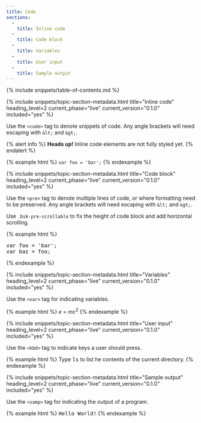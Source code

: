 ```yaml
---
title: Code
sections:
  -
    title: Inline code
  -
    title: Code block
  -
    title: Variables
  -
    title: User input
  -
    title: Sample output
---
```


{% include snippets/table-of-contents.md %}

{% include snippets/topic-section-metadata.html
  title="Inline code"
  heading_level=2
  current_phase="live"
  current_version="0.1.0"
  included="yes"
%}

Use the <code>&lt;code&gt;</code> tag to denote snippets of code.
Any angle brackets will need escaping with `&lt;` and `&gt;`.

{% alert info %}
**Heads up!** Inline code elements are not fully styled yet.
{% endalert %}

{% example html %}
<code>var foo = 'bar';</code>
{% endexample %}

{% include snippets/topic-section-metadata.html
  title="Code block"
  heading_level=2
  current_phase="live"
  current_version="0.1.0"
  included="yes"
%}

Use the <code>&lt;pre&gt;</code> tag to denote multiple lines of code, or where formatting need to be preserved. Any angle brackets will need escaping with `&lt;` and `&gt;`.

Use `.bsk-pre-scrollable` to fix the height of code block and add horizontal scrolling.

{% example html %}
<pre>
var foo = 'bar';
var baz = foo;
</pre>
{% endexample %}

{% include snippets/topic-section-metadata.html
  title="Variables"
  heading_level=2
  current_phase="live"
  current_version="0.1.0"
  included="yes"
%}

Use the <code>&lt;var&gt;</code> tag for indicating variables.

{% example html %}
<var>e</var> = <var>m</var><var>c</var><sup>2</sup>
{% endexample %}

{% include snippets/topic-section-metadata.html
  title="User input"
  heading_level=2
  current_phase="live"
  current_version="0.1.0"
  included="yes"
%}

Use the <code>&lt;kbd&gt;</code> tag to indicate keys a user should press.

{% example html %}
Type <kbd>ls</kbd> to list he contents of the current directory.
{% endexample %}

{% include snippets/topic-section-metadata.html
  title="Sample output"
  heading_level=2
  current_phase="live"
  current_version="0.1.0"
  included="yes"
%}

Use the <code>&lt;samp&gt;</code> tag for indicating the output of a program.

{% example html %}
<samp>Hello World!</samp>
{% endexample %}

